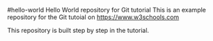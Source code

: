 #hello-world
Hello World repository for Git tutorial
This is an example repository for the Git tutoial on https://www.w3schools.com

This repository is built step by step in the tutorial. 
